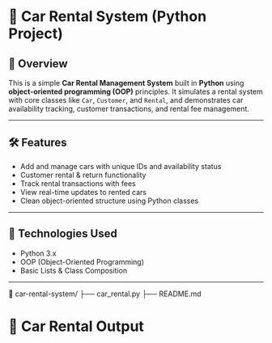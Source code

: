 # 🚗 Car Rental System (Python Project)

## 📌 Overview

This is a simple **Car Rental Management System** built in **Python** using **object-oriented programming (OOP)** principles. It simulates a rental system with core classes like `Car`, `Customer`, and `Rental`, and demonstrates car availability tracking, customer transactions, and rental fee management.

---

## 🛠️ Features

- Add and manage cars with unique IDs and availability status  
- Customer rental & return functionality  
- Track rental transactions with fees  
- View real-time updates to rented cars  
- Clean object-oriented structure using Python classes

---

## 🧱 Technologies Used

- Python 3.x  
- OOP (Object-Oriented Programming)  
- Basic Lists & Class Composition

---

📁 car-rental-system/
├── car_rental.py
├── README.md

# 🚗 Car Rental Output

